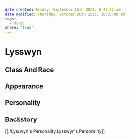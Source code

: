 ```yaml
---
date created: Friday, September 15th 2023, 8:47:52 am
date modified: Thursday, October 26th 2023, 10:32:08 am
tags:
  - my-pc
share: "true"
---
```


# Lysswyn
## Class And Race

## Appearance

## Personality

## Backstory
[[./Lysswyn's Personality|Lysswyn's Personality]]